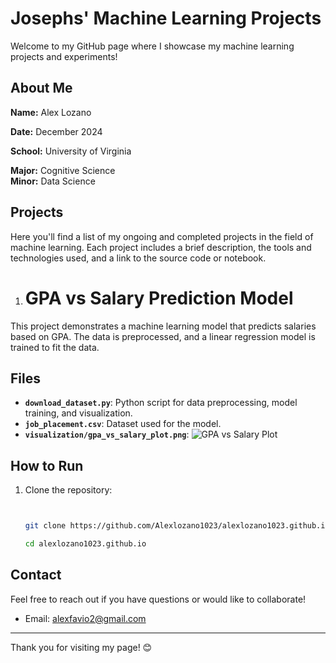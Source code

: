 # Josephs' Machine Learning Projects

Welcome to my GitHub page where I showcase my machine learning projects and experiments!

## About Me

**Name:** Alex Lozano

**Date:** December 2024

**School:** University of Virginia

**Major:** Cognitive Science  
**Minor:** Data Science

## Projects

Here you'll find a list of my ongoing and completed projects in the field of machine learning. Each project includes a brief description, the tools and technologies used, and a link to the source code or notebook.

1. # GPA vs Salary Prediction Model 
This project demonstrates a machine learning model that predicts salaries based on GPA. The data is preprocessed, and a linear regression model is trained to fit the data.

## Files
- **`download_dataset.py`**: Python script for data preprocessing, model training, and visualization.
- **`job_placement.csv`**: Dataset used for the model.
- **`visualization/gpa_vs_salary_plot.png`**: ![GPA vs Salary Plot](/Users/alexlozano/Downloads/alexlozano1023.png)

## How to Run
1. Clone the repository:
   ```bash


   git clone https://github.com/Alexlozano1023/alexlozano1023.github.io.git

   cd alexlozano1023.github.io

## Contact

Feel free to reach out if you have questions or would like to collaborate!

- Email: [alexfavio2@gmail.com](mailto:alexfavio2@gmail.com)

---

Thank you for visiting my page! 😊
